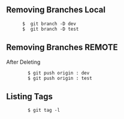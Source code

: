 ## Removing Branches Local

```
      $  git branch -D dev 
      $  git branch -D test
```
## Removing Branches REMOTE
After Deleting
```
        $ git push origin : dev 
        $ git push origin : test 
```

## Listing Tags 
```
        $ git tag -l
```
 
